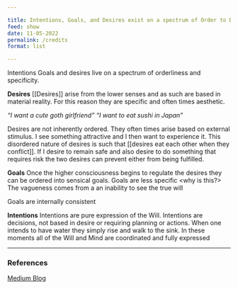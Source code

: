 ```yaml
---

title: Intentions, Goals, and Desires exist on a spectrum of Order to Disorder
feed: show
date: 11-05-2022
permalink: /credits
format: list

---
```

Intentions Goals and desires live on a spectrum of orderliness and specificity.

**Desires**
[[Desires]] arise from the lower senses and as such are based in material reality. For this reason they are specific and often times aesthetic.

_“I want a cute goth girlfriend”_
_“I want to eat sushi in Japan”_

Desires are not inherently ordered. They often times arise based on external stimulus. I see something attractive and I then want to experience it. This disordered nature of desires is such that [[desires eat each other when they conflict]]. If I desire to remain safe and also desire to do something that requires risk the two desires can prevent either from being fulfilled.

**Goals**
Once the higher consciousness begins to regulate the desires they can be ordered into sensical goals. Goals are less specific <why is this?> 
The vagueness comes from a an inability to see the true will

Goals are internally consistent

**Intentions**
Intentions are pure expression of the Will. Intentions are decisions, not based in desire or requiring planning or actions. When one intends to have water they simply rise and walk to the sink. In these moments all of the Will and Mind are coordinated and fully expressed

___
### References

[Medium Blog](https://divinemasculine.medium.com/goals-vs-desires-vs-intentions-d2e8cbb2af20)